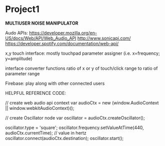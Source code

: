 # Project1

**MULTIUSER NOISE MANIPULATOR**

Audo APIs:
	https://developer.mozilla.org/en-US/docs/Web/API/Web_Audio_API
	http://www.sonicapi.com/
	https://developer.spotify.com/documentation/web-api/

x,y touch interface:
	mostly touchpad
	parameter assigner (i.e. x=frequency; y=amplitude)
	
interface converter functions
	ratio of x or y of touch/click range to ratio of parameter range
	
Firebase:
	play along with other connected users 

 
HELPFUL REFERENCE CODE:

// create web audio api context
var audioCtx = new (window.AudioContext || window.webkitAudioContext)();

// create Oscillator node
var oscillator = audioCtx.createOscillator();

oscillator.type = 'square';
oscillator.frequency.setValueAtTime(440, audioCtx.currentTime); // value in hertz
oscillator.connect(audioCtx.destination);
oscillator.start();



